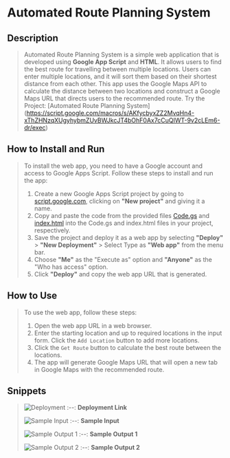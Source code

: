 # Automated Route Planning System 

## Description

> Automated Route Planning System is a simple web application that is developed using **Google App Script** and **HTML**. It allows users to find the best route for travelling between multiple locations. Users can enter multiple locations, and it will sort them based on their shortest distance from each other. This app uses the Google Maps API to calculate the distance between two locations and construct a Google Maps URL that directs users to the recommended route.
> Try the Project: [Automated Route Planning System] (https://script.google.com/macros/s/AKfycbyxZZ2MvqHn4-xThZHNzqXUgyhybmZUvBWJkcJT4bOhF0Ax7cCuQIWT-9v2cLEm6-dr/exec)

## How to Install and Run

> To install the web app, you need to have a Google account and access to Google Apps Script. 
> Follow these steps to install and run the app:
> 1. Create a new Google Apps Script project by going to [script.google.com](https://script.google.com/), clicking on **"New project"** and giving it a name.
> 2. Copy and paste the code from the provided files [Code.gs](https://github.com/brcnitk/Internship-Feb_2023/blob/main/Aaron/Code.gs) and [index.html](https://github.com/brcnitk/Internship-Feb_2023/blob/main/Aaron/index.html) into the Code.gs and index.html files in your project, respectively.
> 3. Save the project and deploy it as a web app by selecting **"Deploy"** > **"New Deployment"** > Select Type as **"Web app"** from the menu bar.
> 4. Choose **"Me"** as the "Execute as" option and **"Anyone"** as the "Who has access" option.
> 5. Click **"Deploy"** and copy the web app URL that is generated.

## How to Use

> To use the web app, follow these steps:
> 1. Open the web app URL in a web browser.
> 2. Enter the starting location and up to required locations in the input form. Click the `Add Location` button to add more locations.
> 3. Click the `Get Route` button to calculate the best route between the locations.
> 4. The app will generate Google Maps URL that will open a new tab in Google Maps with the recommended route.

## Snippets 

> ![Deployment](https://user-images.githubusercontent.com/118678165/223333051-ccf6e101-57b2-4073-8dd9-5bde1f1a74f6.png)
> :--:
> <b>Deployment Link</b>
>
> ![Sample Input](https://github.com/aaronn27/Automated-Route-Planning-System/assets/118678165/d227975e-856b-43e0-86b8-335ceb148a85)
> :--:
> <b>Sample Input</b>
>
> ![Sample Output 1](https://github.com/aaronn27/Automated-Route-Planning-System/assets/118678165/e954d3f3-06f5-4dbd-987c-3af6a6aa442d)
> :--:
> <b>Sample Output 1</b>
>
> ![Sample Output 2](https://github.com/aaronn27/Automated-Route-Planning-System/assets/118678165/98e9d7bd-cdff-4c8e-a010-6cbafa210333)
> :--:
> <b>Sample Output 2</b>
